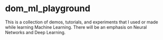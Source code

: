 # dom_ml_playground
This is a collection of demos, tutorials, and experiments that I used or made while learning Machine Learning. There will be an emphasis on Neural Networks and Deep Learning.
